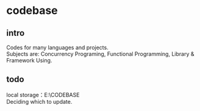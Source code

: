 # codebase  
## intro  
Codes for many languages and projects.  
Subjects are: Concurrency Programing, Functional Programming, Library & Framework Using.  

## todo
local storage：E:\CODEBASE  
Deciding which to update.  
